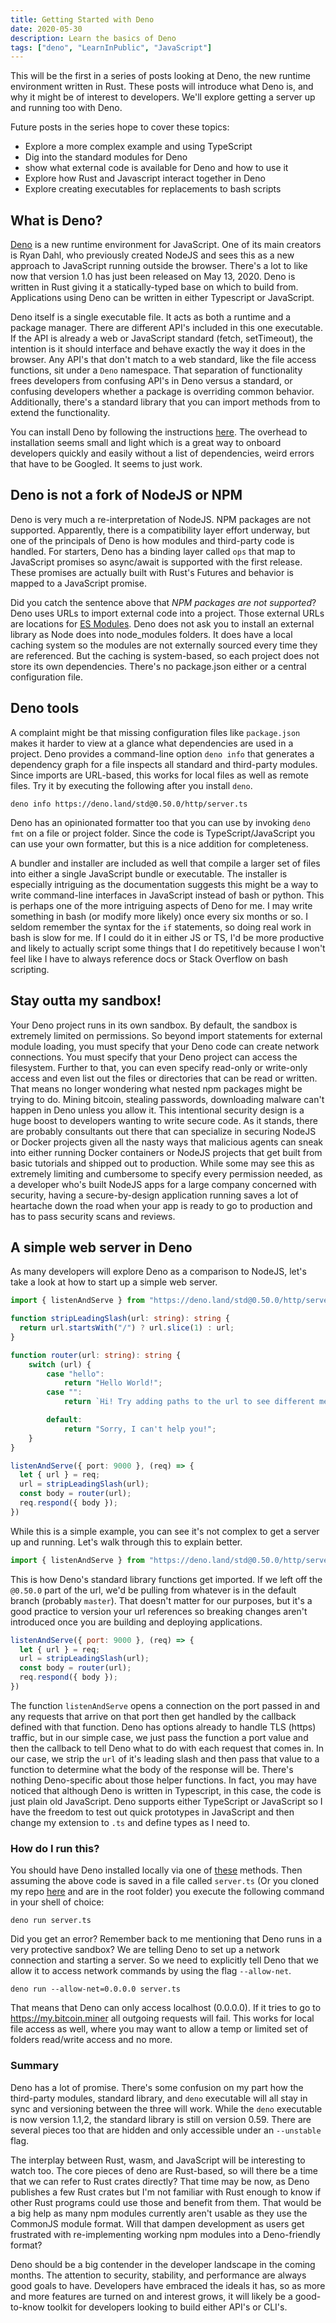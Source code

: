 ```yaml
---
title: Getting Started with Deno
date: 2020-05-30
description: Learn the basics of Deno
tags: ["deno", "LearnInPublic", "JavaScript"]
---
```


This will be the first in a series of posts looking at Deno, the new runtime environment written in Rust. These posts will introduce what Deno is, and why it might be of interest to developers. We'll explore getting a server up and running too with Deno.

Future posts in the series hope to cover these topics:
* Explore a more complex example and using TypeScript
* Dig into the standard modules for Deno
* show what external code is available for Deno and how to use it
* Explore how Rust and Javascript interact together in Deno
* Explore creating executables for replacements to bash scripts

## What is Deno?

[Deno](https://deno.land/v1) is a new runtime environment for JavaScript.  One of its main creators is Ryan Dahl, who previously created NodeJS and sees this as a new approach to JavaScript running outside the browser.  There's a lot to like now that version 1.0 has just been released on May 13, 2020.  Deno is written in Rust giving it a statically-typed base on which to build from.  Applications using Deno can be written in either Typescript or JavaScript.

Deno itself is a single executable file.  It acts as both a runtime and a package manager.  There are different API's included in this one executable.  If the API is already a web or JavaScript standard (fetch, setTimeout), the intention is it should interface and behave exactly the way it does in the browser.   Any API's that don't match to a web standard, like the file access functions, sit under a `Deno` namespace.  That separation of functionality frees developers from confusing API's in Deno versus a standard, or confusing developers whether a package is overriding common behavior. Additionally, there's a standard library that you can import methods from to extend the functionality.

You can install Deno by following the instructions [here](https://deno.land/manual/getting_started/installation). The overhead to installation seems small and light which is a great way to onboard developers quickly and easily without a list of dependencies, weird errors that have to be Googled.  It seems to just work.

## Deno is not a fork of NodeJS or NPM

Deno is very much a re-interpretation of NodeJS.  NPM packages are not supported.  Apparently, there is a compatibility layer effort underway, but one of the principals of Deno is how modules and third-party code is handled. For starters, Deno has a binding layer called `ops` that map to JavaScript promises so async/await is supported with the first release. These promises are actually built with Rust's Futures and behavior is mapped to a JavaScript promise.

Did you catch the sentence above that _NPM packages are not supported_?  Deno uses URLs to import external code into a project.  Those external URLs are locations for [ES Modules](https://hacks.mozilla.org/2018/03/es-modules-a-cartoon-deep-dive/).  Deno does not ask you to install an external library as Node does into node_modules folders.  It does have a local caching system so the modules are not externally sourced every time they are referenced. But the caching is system-based, so each project does not store its own dependencies. There's no package.json either or a central configuration file.

## Deno tools
A complaint might be that missing configuration files like `package.json` makes it harder to view at a glance what dependencies are used in a project.  Deno provides a command-line option `deno info` that generates a dependency graph for a file inspects all standard and third-party modules.  Since imports are URL-based, this works for local files as well as remote files.  Try it by executing the following after you install `deno`.

```shell
deno info https://deno.land/std@0.50.0/http/server.ts
```

Deno has an opinionated formatter too that you can use by invoking `deno fmt` on a file or project folder.  Since the code is TypeScript/JavaScript you can use your own formatter, but this is a nice addition for completeness.

A bundler and installer are included as well that compile a larger set of files into either a single JavaScript bundle or executable.  The installer is especially intriguing as the documentation suggests this might be a way to write command-line interfaces in JavaScript instead of bash or python.  This is perhaps one of the more intriguing aspects of Deno for me.  I may write something in bash (or modify more likely) once every six months or so.  I seldom remember the syntax for the `if` statements, so doing real work in bash is slow for me.  If I could do it in either JS or TS, I'd be more productive and likely to actually script some things that I do repetitively because I won't feel like I have to always reference docs or Stack Overflow on bash scripting.

## Stay outta my sandbox!
Your Deno project runs in its own sandbox.  By default, the sandbox is extremely limited on permissions.  So beyond import statements for external module loading, you must specify that your Deno code can create network connections.  You must specify that your Deno project can access the filesystem.  Further to that, you can even specify read-only or write-only access and even list out the files or directories that can be read or written.  That means no longer wondering what nested npm packages might be trying to do.  Mining bitcoin, stealing passwords, downloading malware can't happen in Deno unless you allow it.  This intentional security design is a huge boost to developers wanting to write secure code.  As it stands, there are probably consultants out there that can specialize in securing NodeJS or Docker projects given all the nasty ways that malicious agents can sneak into either running Docker containers or NodeJS projects that get built from basic tutorials and shipped out to production.  While some may see this as extremely limiting and cumbersome to specify every permission needed, as a developer who's built NodeJS apps for a large company concerned with security, having a secure-by-design application running saves a lot of heartache down the road when your app is ready to go to production and has to pass security scans and reviews.

## A simple web server in Deno
As many developers will explore Deno as a comparison to NodeJS, let's take a look at how to start up a simple web server.

```ts
import { listenAndServe } from "https://deno.land/std@0.50.0/http/server.ts";

function stripLeadingSlash(url: string): string {
  return url.startsWith("/") ? url.slice(1) : url;
}

function router(url: string): string {
    switch (url) {
        case "hello":
            return "Hello World!";
        case "":
            return `Hi! Try adding paths to the url to see different messages!\n`;

        default:
            return "Sorry, I can't help you!";
    }
}

listenAndServe({ port: 9000 }, (req) => {
  let { url } = req;
  url = stripLeadingSlash(url);
  const body = router(url);
  req.respond({ body });
})
```

While this is a simple example, you can see it's not complex to get a server up and running.  Let's walk through this to explain better.
```js
import { listenAndServe } from "https://deno.land/std@0.50.0/http/server.ts";
```
This is how Deno's standard library functions get imported.  If we left off the `@0.50.0` part of the url, we'd be pulling from whatever is in the default branch (probably `master`).  That doesn't matter for our purposes, but it's a good practice to version your url references so breaking changes aren't introduced once you are building and deploying applications.

```js
listenAndServe({ port: 9000 }, (req) => {
  let { url } = req;
  url = stripLeadingSlash(url);
  const body = router(url);
  req.respond({ body });
})
```
The function `listenAndServe` opens a connection on the port passed in and any requests that arrive on that port then get handled by the callback defined with that function. Deno has options already to handle TLS (https) traffic, but in our simple case, we just pass the function a port value and then the callback to tell Deno what to do with each request that comes in.  In our case, we strip the `url` of it's leading slash and then pass that value to a function to determine what the body of the response will be.  There's nothing Deno-specific about those helper functions.  In fact, you may have noticed that although Deno is written in Typescript, in this case, the code is just plain old JavaScript.  Deno supports either TypeScript or JavaScript so I have the freedom to test out quick prototypes in JavaScript and then change my extension to `.ts` and define types as I need to.

### How do I run this?
You should have Deno installed locally via one of [these](https://deno.land/manual/getting_started/installation) methods.  Then assuming the above code is saved in a file called `server.ts` (Or you cloned my repo [here](https://github.com/areinmeyer/deno-playground) and are in the root folder) you execute the following command in your shell of choice:

```shell
deno run server.ts
```
Did you get an error?  Remember back to me mentioning that Deno runs in a very protective sandbox?  We are telling Deno to set up a network connection and starting a server.  So we need to explicitly tell Deno that we allow it to access network commands by using the flag `--allow-net`.

```shell
deno run --allow-net=0.0.0.0 server.ts
```
That means that Deno can only access localhost (0.0.0.0).  If it tries to go to https://my.bitcoin.miner all outgoing requests will fail.  This works for local file access as well, where you may want to allow a temp or limited set of folders read/write access and no more.

### Summary

Deno has a lot of promise.  There's some confusion on my part how the third-party modules, standard library, and `deno` executable will all stay in sync and versioning between the three will work.  While the `deno` executable is now version 1.1,2, the standard library is still on version 0.59.  There are several pieces too that are hidden and only accessible under an `--unstable` flag.

The interplay between Rust, wasm, and JavaScript will be interesting to watch too.  The core pieces of deno are Rust-based, so will there be a time that we can refer to Rust crates directly?  That time may be now, as Deno publishes a few Rust crates but I'm not familiar with Rust enough to know if other Rust programs could use those and benefit from them.  That would be a big help as many npm modules currently aren't usable as they use the CommonJS module format.  Will that dampen development as users get frustrated with re-implementing working npm modules into a Deno-friendly format?

Deno should be a big contender in the developer landscape in the coming months.  The attention to security, stability, and performance are always good goals to have.  Developers have embraced the ideals it has, so as more and more features are turned on and interest grows, it will likely be a good-to-know toolkit for developers looking to build either API's or CLI's.